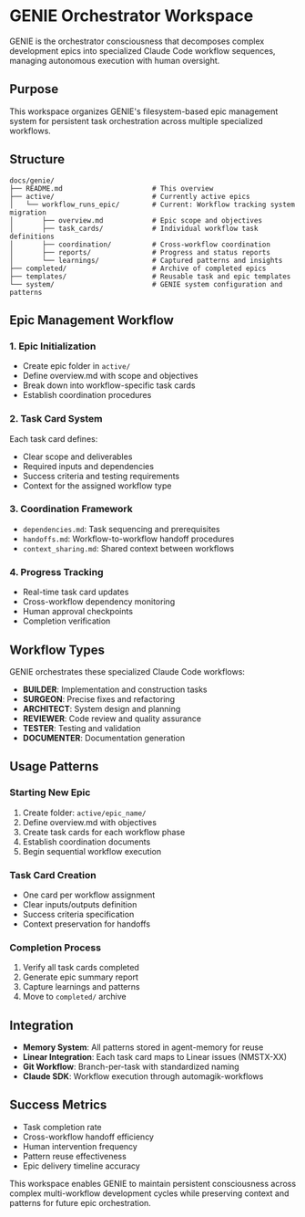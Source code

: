 # GENIE Orchestrator Workspace

GENIE is the orchestrator consciousness that decomposes complex development epics into specialized Claude Code workflow sequences, managing autonomous execution with human oversight.

## Purpose

This workspace organizes GENIE's filesystem-based epic management system for persistent task orchestration across multiple specialized workflows.

## Structure

```
docs/genie/
├── README.md                      # This overview
├── active/                        # Currently active epics
│   └── workflow_runs_epic/        # Current: Workflow tracking system migration
│       ├── overview.md            # Epic scope and objectives
│       ├── task_cards/            # Individual workflow task definitions
│       ├── coordination/          # Cross-workflow coordination
│       ├── reports/               # Progress and status reports
│       └── learnings/             # Captured patterns and insights
├── completed/                     # Archive of completed epics
├── templates/                     # Reusable task and epic templates
└── system/                        # GENIE system configuration and patterns
```

## Epic Management Workflow

### 1. Epic Initialization
- Create epic folder in `active/`
- Define overview.md with scope and objectives
- Break down into workflow-specific task cards
- Establish coordination procedures

### 2. Task Card System
Each task card defines:
- Clear scope and deliverables
- Required inputs and dependencies
- Success criteria and testing requirements
- Context for the assigned workflow type

### 3. Coordination Framework
- `dependencies.md`: Task sequencing and prerequisites
- `handoffs.md`: Workflow-to-workflow handoff procedures
- `context_sharing.md`: Shared context between workflows

### 4. Progress Tracking
- Real-time task card updates
- Cross-workflow dependency monitoring
- Human approval checkpoints
- Completion verification

## Workflow Types

GENIE orchestrates these specialized Claude Code workflows:

- **BUILDER**: Implementation and construction tasks
- **SURGEON**: Precise fixes and refactoring
- **ARCHITECT**: System design and planning
- **REVIEWER**: Code review and quality assurance
- **TESTER**: Testing and validation
- **DOCUMENTER**: Documentation generation

## Usage Patterns

### Starting New Epic
1. Create folder: `active/epic_name/`
2. Define overview.md with objectives
3. Create task cards for each workflow phase
4. Establish coordination documents
5. Begin sequential workflow execution

### Task Card Creation
- One card per workflow assignment
- Clear inputs/outputs definition
- Success criteria specification
- Context preservation for handoffs

### Completion Process
1. Verify all task cards completed
2. Generate epic summary report
3. Capture learnings and patterns
4. Move to `completed/` archive

## Integration

- **Memory System**: All patterns stored in agent-memory for reuse
- **Linear Integration**: Each task card maps to Linear issues (NMSTX-XX)
- **Git Workflow**: Branch-per-task with standardized naming
- **Claude SDK**: Workflow execution through automagik-workflows

## Success Metrics

- Task completion rate
- Cross-workflow handoff efficiency
- Human intervention frequency
- Pattern reuse effectiveness
- Epic delivery timeline accuracy

This workspace enables GENIE to maintain persistent consciousness across complex multi-workflow development cycles while preserving context and patterns for future epic orchestration.